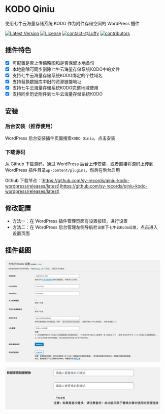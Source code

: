 # KODO Qiniu

使用七牛云海量存储系统 KODO 作为附件存储空间的 WordPress 插件

[![Latest Version](https://img.shields.io/github/release/sy-records/qiniu-kodo-wordpress.svg?style=flat-square)](https://github.com/sy-records/qiniu-kodo-wordpress/releases)
[![License](https://img.shields.io/github/license/sy-records/qiniu-kodo-wordpress?color=blue)](LICENSE)
[![contact-@Luffy](https://img.shields.io/badge/contact-@Luffy-blue.svg)](https://qq52o.me)
[![contributors](https://img.shields.io/github/contributors/sy-records/qiniu-kodo-wordpress?color=blue)](https://github.com/sy-records/qiniu-kodo-wordpress/graphs/contributors)

## 插件特色

* [x] 可配置是否上传缩略图和是否保留本地备份
* [x] 本地删除可同步删除七牛云海量存储系统KODO中的文件
* [x] 支持七牛云海量存储系统KODO绑定的个性域名
* [x] 支持替换数据库中旧的资源链接地址
* [x] 支持七牛云海量存储系统KODO完整地域使用
* [x] 支持同步历史附件到七牛云海量存储系统KODO

## 安装

### 后台安装（推荐使用）

WordPress 后台安装插件页面搜索`KODO Qiniu`，点击安装

### 下载源码

从 Github 下载源码，通过 WordPress 后台上传安装，或者直接将源码上传到 WordPress 插件目录`wp-content/plugins`，然后在后台启用

Github 下载节点：[https://github.com/sy-records/qiniu-kodo-wordpress/releases/latest](https://github.com/sy-records/qiniu-kodo-wordpress/releases/latest)

## 修改配置

* 方法一：在 WordPress 插件管理页面有设置按钮，进行设置
* 方法二：在 WordPress 后台管理左侧导航栏`设置`下`七牛云Kodo设置`，点击进入设置页面

## 插件截图

![设置页面](screenshot-1.png)

![update-wordpress-posts-photos.png](screenshot-2.png)
